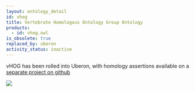 ```yaml
---
layout: ontology_detail
id: vhog
title: Vertebrate Homologous Ontology Group Ontology
products:
  - id: vhog.owl
is_obsolete: true
replaced_by: uberon
activity_status: inactive
---
```


vHOG has been rolled into Uberon, with homology assertions available on a [separate project on github](https://github.com/BgeeDB/anatomical-similarity-annotations)

<img src="http://bgee.org/img/logo/bgee13_logo.png"/>

